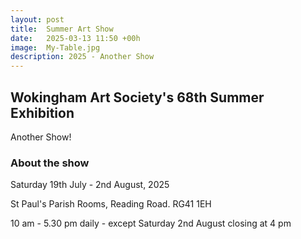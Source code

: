 ```yaml
---
layout: post
title:  Summer Art Show
date:   2025-03-13 11:50 +00h
image:  My-Table.jpg
description: 2025 - Another Show
---
```


## Wokingham Art Society's 68th Summer Exhibition

Another Show!

### About the show

Saturday 19th July - 2nd August, 2025

St Paul's Parish Rooms, Reading Road. RG41 1EH

10 am - 5.30 pm daily - except Saturday 2nd August closing at 4 pm
